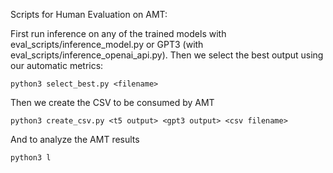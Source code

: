 Scripts for Human Evaluation on AMT:

First run inference on any of the trained models with eval\_scripts/inference\_model.py or GPT3 (with eval\_scripts/inference\_openai\_api.py). Then we select the best output using our automatic metrics:

```
python3 select_best.py <filename>
```

Then we create the CSV to be consumed by AMT

```
python3 create_csv.py <t5 output> <gpt3 output> <csv filename>
```

And to analyze the AMT results
```
python3 l
```
